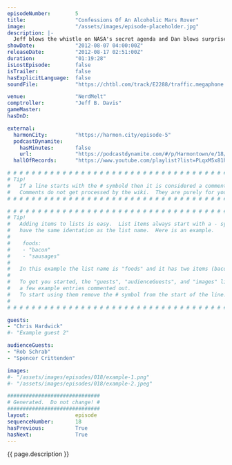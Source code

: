 ```yaml
---
episodeNumber:        5
title:                "Confessions Of An Alcoholic Mars Rover"
image:                "/assets/images/episode-placeholder.jpg"
description: |-
  Jeff blows the whistle on NASA's secret agenda and Dan blows surprise guest Chris Hardwick!
showDate:             "2012-08-07 04:00:00Z"
releaseDate:          "2012-08-17 02:51:00Z"
duration:             "01:19:28"
isLostEpisode:        false
isTrailer:            false
hasExplicitLanguage:  false
soundFile:            "https://chtbl.com/track/E2288/traffic.megaphone.fm/STA8937834520.mp3?updated=1555698703"

venue:                "NerdMelt"
comptroller:          "Jeff B. Davis"
gameMaster:           
hasDnD:               

external:
  harmonCity:         "https://harmon.city/episode-5"
  podcastDynamite:
    hasMinutes:       false
    url:              "https://podcastdynamite.com/#/p/Harmontown/e/18/5"
  hallOfRecords:      "https://www.youtube.com/playlist?list=PLqxM5x81hNOZySzSoNnne7tXKA6SEDs3e"

# # # # # # # # # # # # # # # # # # # # # # # # # # # # # # # # # # # # # # # # # # # # #
# Tip!
#   If a line starts with the # symbold then it is considered a comment.
#   Comments do not get processed by the wiki.  They are purely for your information.
# # # # # # # # # # # # # # # # # # # # # # # # # # # # # # # # # # # # # # # # # # # # #

# # # # # # # # # # # # # # # # # # # # # # # # # # # # # # # # # # # # # # # # # # # # #
# Tip!
#   Adding items to lists is easy.  List items always start with a - symbol and have
#   have the same identation as the list name.  Here is an example.
#
#    foods:
#    - "bacon"
#    - "sausages"
#
#   In this example the list name is "foods" and it has two items (bacon, and sausages).
#
#   To get you started, the "guests", "audienceGuests", and "images" lists below have
#   a few example entries commented out.
#   To start using them remove the # symbol from the start of the line.
#
# # # # # # # # # # # # # # # # # # # # # # # # # # # # # # # # # # # # # # # # # # # # #

guests:
- "Chris Hardwick"
#- "Example guest 2"

audienceGuests:
- "Rob Schrab"
- "Spencer Crittenden"

images:
#- "/assets/images/episodes/018/example-1.png"
#- "/assets/images/episodes/018/example-2.jpeg"

##############################
# Generated.  Do not change! #
##############################
layout:               episode
sequenceNumber:       18
hasPrevious:          True
hasNext:              True
---
```


<!-- The episode description will be rendered here -->
{{ page.description }}

<!-- Add your content BELOW here -->
<!-- vvvvvvvvvvvvvvvvvvvvvvvvvvv -->




<!-- ^^^^^^^^^^^^^^^^^^^^^^^^^^^ -->
<!-- Add your content ABOVE here -->

<!-- The episode gallery will be rendered here -->
